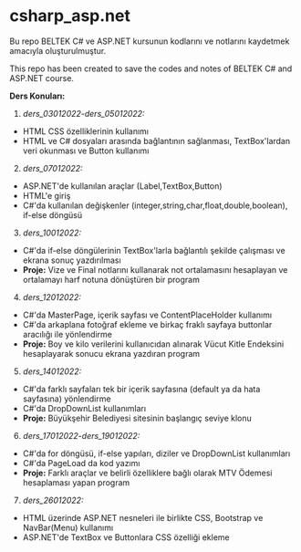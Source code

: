 # csharp_asp.net
Bu repo BELTEK C# ve ASP.NET kursunun kodlarını ve notlarını kaydetmek amacıyla oluşturulmuştur. 

This repo has been created to save the codes and notes of BELTEK C# and ASP.NET course. 

**Ders Konuları:**

1. *ders_03012022-ders_05012022:* 

+ HTML CSS özelliklerinin kullanımı
+ HTML ve C# dosyaları arasında bağlantının sağlanması, TextBox'lardan veri okunması ve Button kullanımı

2. *ders_07012022:* 

+ ASP.NET'de kullanılan araçlar (Label,TextBox,Button)
+ HTML'e giriş
+ C#'da kullanılan değişkenler (integer,string,char,float,double,boolean), if-else döngüsü

3. *ders_10012022:* 

+ C#'da if-else döngülerinin TextBox'larla bağlantılı şekilde çalışması ve ekrana sonuç yazdırılması
+ **Proje:** Vize ve Final notlarını kullanarak not ortalamasını hesaplayan ve ortalamayı harf notuna dönüştüren bir program

4. *ders_12012022:* 

+ C#'da MasterPage, içerik sayfası ve ContentPlaceHolder kullanımı
+ C#'da arkaplana fotoğraf ekleme ve birkaç fraklı sayfaya buttonlar aracılığı ile yönlendirme
+ **Proje:** Boy ve kilo verilerini kullanıcıdan alınarak Vücut Kitle Endeksini hesaplayarak sonucu ekrana yazdıran program

5. *ders_14012022:* 

+ C#'da farklı sayfaları tek bir içerik sayfasına (default ya da hata sayfasına) yönlendirme
+ C#'da DropDownList kullanımları
+ **Proje:** Büyükşehir Belediyesi sitesinin başlangıç seviye klonu

6. *ders_17012022-ders_19012022:* 

+ C#'da for döngüsü, if-else yapıları, diziler ve DropDownList kullanımları
+ C#'da PageLoad da kod yazımı
+ **Proje:** Farklı araçlar ve belirli özelliklere bağlı olarak MTV Ödemesi hesaplaması yapan program 

7. *ders_26012022:* 

+ HTML üzerinde ASP.NET nesneleri ile birlikte CSS, Bootstrap ve NavBar(Menu) kullanımı
+ ASP.NET'de TextBox ve Buttonlara CSS özelliği ekleme
